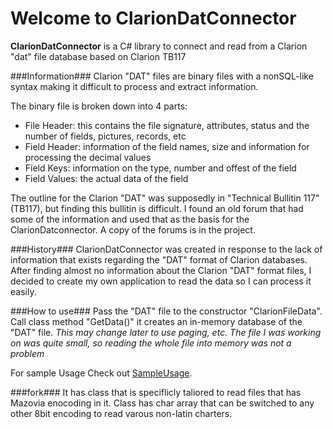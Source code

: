# Welcome to ClarionDatConnector
**ClarionDatConnector** is a C# library to connect and read from a Clarion "dat" file database based on Clarion TB117

###Information###
Clarion "DAT" files are binary files with a nonSQL-like syntax making it difficult to process and extract information.

The binary file is broken down into 4 parts:
- File Header: this contains the file signature, attributes, status and the number of fields, pictures, records, etc
- Field Header: information of the field names, size and information for processing the decimal values
- Field Keys: information on the type, number and offest of the field
- Field Values: the actual data of the field

The outline for the Clarion "DAT" was supposedly in "Technical Bullitin 117" (TB117), but finding this bullitin is difficult. I found an old forum that had some of the information and used that as the basis for the ClarionDatconnector. A copy of the forums is in the project.

###History###
ClarionDatConnector was created in response to the lack of information that exists regarding the "DAT" format of Clarion databases. After finding almost no information about the Clarion "DAT" format files, I decided to create my own application to read the data so I can process it easily.


###How to use###
Pass the "DAT" file to the constructor "ClarionFileData". Call class method "GetData()" it creates an in-memory database of the "DAT" file. *This may change later to use paging, etc. The file I was working on was quite small, so reading the whole file into memory was not a problem* 

For sample Usage Check out [SampleUsage](https://github.com/rogergarrison/ClarionDatConnector/blob/master/SampleUsage/).

###fork###
It has class that is speciflicly taliored to read files that has Mazovia enocoding in it. Class has char array that can be switched to any other 8bit encoding to read varous non-latin charters. 
